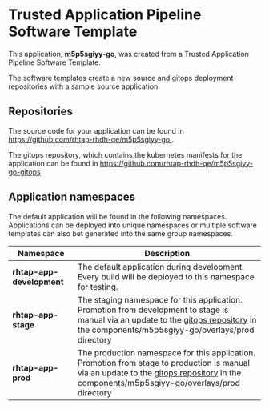 # Trusted Application Pipeline Software Template

This application, **m5p5sgiyy-go**, was created from a Trusted Application Pipeline Software Template.

The software templates create a new source and gitops deployment repositories with a sample source application. 

## Repositories

The source code for your application can be found in [https://github.com/rhtap-rhdh-qe/m5p5sgiyy-go ](https://github.com/rhtap-rhdh-qe/m5p5sgiyy-go ).
 
The gitops repository, which contains the kubernetes manifests for the application can be found in 
[https://github.com/rhtap-rhdh-qe/m5p5sgiyy-go-gitops ](https://github.com/rhtap-rhdh-qe/m5p5sgiyy-go-gitops ) 

## Application namespaces 

The default application will be found in the following namespaces. Applications can be deployed into unique namespaces or multiple software templates can also bet generated into the same group namespaces.  

|  Namespace   |  Description   |  
| -------- | -------- |   
| **rhtap-app-development** | The default application during development. Every build will be deployed to this namespace for testing. | 
| **rhtap-app-stage** | The staging namespace for this application. Promotion from development to stage is manual via an update to the [gitops repository](https://github.com/rhtap-rhdh-qe/m5p5sgiyy-go-gitops ) in the components/m5p5sgiyy-go/overlays/prod directory |  
| **rhtap-app-prod** | The production namespace for this application. Promotion from stage to production is manual via an update to the [gitops repository](https://github.com/rhtap-rhdh-qe/m5p5sgiyy-go-gitops ) in the components/m5p5sgiyy-go/overlays/prod directory | 